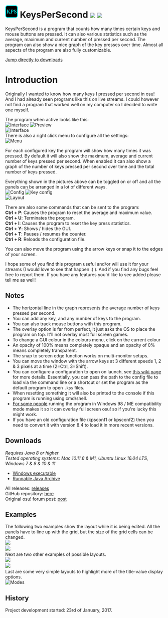 # <img src="KeysPerSecond/src/kps.png" width="40"/> KeysPerSecond [![](https://img.shields.io/github/release/RoanH/KeysPerSecond.svg)](https://github.com/RoanH/KeysPerSecond/releases) [![](https://img.shields.io/github/downloads/RoanH/KeysPerSecond/total.svg)](#downloads)

KeysPerSecond is a program that counts how many times certain keys and mouse buttons are pressed. It can also various statistics such as the average, maximum and current number of pressed per second. The program can also show a nice graph of the key presses over time. Almost all aspects of the program are also fully customizable.   

[Jump directly to downloads](#downloads)

# Introduction
Originally I wanted to know how many keys I pressed per second in osu! And I had already seen programs like this on live streams.
I could however not find a program that worked well on my computer so I decided to write one myself.

The program when active looks like this:    
![Interface](http://i.imgur.com/9cCzB0Q.png)  ![Preview](https://i.imgur.com/L0QM1U3.gif)    
![Interface](http://i.imgur.com/bLQXABw.png)    
There is also a right click menu to configure all the settings:    
![Menu](https://i.imgur.com/lltS2NK.png)    

For each configured key the program will show how many times it was pressed. By default it will also show the maximum, average and current number of keys pressed per second.
When enabled it can also show a graph of the number of keys pressed per second over time and the total number of keys pressed.

Everything shown in the pictures above can be toggled on or off and all the panels can be arranged in a lot of different ways.      
![Config](https://i.imgur.com/QcEm7Og.png)  ![Key config](https://i.imgur.com/Zjuc7Na.png)    
![Layout](https://i.imgur.com/w61exGO.png)    

There are also some commands that can be sent to the program:    
**Ctrl + P**: Causes the program to reset the average and maximum value.    
**Ctrl + U**: Terminates the program.    
**Ctrl + I**: Causes the program to reset the key press statistics.    
**Ctrl + Y**: Shows / hides the GUI.    
**Ctrl + T**: Pauses / resumes the counter.    
**Ctrl + R**: Reloads the configuration file.

You can also move the program using the arrow keys or snap it to the edges of your screen.

I hope some of you find this program useful and/or will use it for your streams (I would love to see that happen  :) ).
And if you find any bugs feel free to report them. If you have any features you'd like to see added please tell me as well!

## Notes
- The horizontal line in the graph represents the average number of keys pressed per second.
- You can add any key, and any number of keys to the program.
- You can also track mouse buttons with this program.
- The overlay option is far from perfect, it just asks the OS to place the program on top. It'll not overlay most full screen games.
- To change a GUI colour in the colours menu, click on the current colour
- An opacity of 100% means completely opaque and an opacity of 0% means completely transparent.
- The snap to screen edge function works on multi-monitor setups.
- You can move the window with the arrow keys at 3 different speeds 1, 2 & 3 pixels at a time (2=Ctrl, 3=Shift).
- You can configure a configuration to open on launch, see [this wiki page](https://github.com/RoanH/KeysPerSecond/wiki) for more details. Essentially, you can pass the path to the config file to load via the command line or a shortcut or set the program as the default program to open `.kps` files.
- When resetting something it will also be printed to the console if this program is running using cmd/shell.    
- [For some people](https://youtu.be/E_WHAaI_-Zw) running the program in Windows 98 / ME compatibility mode makes it so it can overlay full screen osu! so if you're lucky this might work.
- If you have an old configuration file (kpsconf1 or kpsconf2) then you need to convert it with version 8.4 to load it in more recent versions.  

## Downloads
_Requires Java 8 or higher_    
_Tested operating systems: Mac 10.11.6 & M1, Ubuntu Linux 16.04 LTS, Windows 7 & 8 & 10 & 11_    
- [Windows executable](https://github.com/RoanH/KeysPerSecond/releases/download/v8.6/KeysPerSecond-v8.6.exe)    
- [Runnable Java Archive](https://github.com/RoanH/KeysPerSecond/releases/download/v8.6/KeysPerSecond-v8.6.jar)

All releases: [releases](https://github.com/RoanH/KeysPerSecond/releases)    
GitHub repository: [here](https://github.com/RoanH/KeysPerSecond)    
Original osu! forum post: [post](https://osu.ppy.sh/community/forums/topics/552405)    

## Examples
The following two examples show the layout while it is being edited. All the panels have to line up with the grid, but the size of the grid cells can be changed.    
![](https://i.imgur.com/kfXaqwX.png)    
![](https://i.imgur.com/DP5MNVq.png)    
Next are two other examples of possible layouts.    
![](https://i.imgur.com/ImE4zTU.png)    
![](https://i.imgur.com/IE5ySQa.png)    
Last are some very simple layouts to highlight more of the title-value display options.    
![Modes](https://i.imgur.com/0769n9E.png)      

## History
Project development started: 23rd of January, 2017.